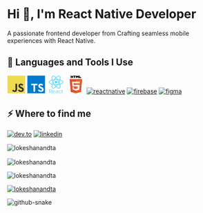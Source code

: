 <h1>Hi 👋, I'm React Native Developer </h1>
<p>A passionate frontend developer from Crafting seamless mobile experiences with React Native.</p>
<h2>🚀 Languages and Tools I Use</h2>
<p><a target="_blank" href="https://raw.githubusercontent.com/devicons/devicon/master/icons/javascript/javascript-original.svg" style="display: inline-block;"><img src="https://raw.githubusercontent.com/devicons/devicon/master/icons/javascript/javascript-original.svg" alt="javascript" width="42" height="42" /></a>
<a target="_blank" href="https://raw.githubusercontent.com/devicons/devicon/master/icons/typescript/typescript-original.svg" style="display: inline-block;"><img src="https://raw.githubusercontent.com/devicons/devicon/master/icons/typescript/typescript-original.svg" alt="typescript" width="42" height="42" /></a>
<a target="_blank" href="https://raw.githubusercontent.com/devicons/devicon/master/icons/react/react-original-wordmark.svg" style="display: inline-block;"><img src="https://raw.githubusercontent.com/devicons/devicon/master/icons/react/react-original-wordmark.svg" alt="react" width="42" height="42" /></a>
<a target="_blank" href="https://raw.githubusercontent.com/devicons/devicon/master/icons/html5/html5-original-wordmark.svg" style="display: inline-block;"><img src="https://raw.githubusercontent.com/devicons/devicon/master/icons/html5/html5-original-wordmark.svg" alt="html5" width="42" height="42" /></a>
<a target="_blank" href="https://reactnative.dev/img/header_logo.svg" style="display: inline-block;"><img src="https://reactnative.dev/img/header_logo.svg" alt="reactnative" width="42" height="42" /></a>
<a target="_blank" href="https://www.vectorlogo.zone/logos/firebase/firebase-icon.svg" style="display: inline-block;"><img src="https://www.vectorlogo.zone/logos/firebase/firebase-icon.svg" alt="firebase" width="42" height="42" /></a>
<a target="_blank" href="https://www.vectorlogo.zone/logos/figma/figma-icon.svg" style="display: inline-block;"><img src="https://www.vectorlogo.zone/logos/figma/figma-icon.svg" alt="figma" width="42" height="42" /></a></p>
<h2>⚡️ Where to find me</h2>
<p><a target="_blank" href="https://dev.to/https://dev.to/lokesh_anandan" style="display: inline-block;"><img src="https://img.shields.io/badge/dev-to?style=for-the-badge&logo=dev-to&logoColor=white&color=black" alt="dev.to" /></a>
<a target="_blank" href="https://www.linkedin.com/in/https://www.linkedin.com/in/lokesh-anandan-275927346/" style="display: inline-block;"><img src="https://img.shields.io/badge/linkedin-logo?style=for-the-badge&logo=linkedin&logoColor=white&color=%230a77b6" alt="linkedin" /></a></p>
<p><img align="center" src="https://github-readme-stats.vercel.app/api?username=lokeshanandta&show_icons=true&locale=en" alt="lokeshanandta" /></p>
<p><img align="center" src="https://github-readme-streak-stats.herokuapp.com/?user=lokeshanandta&" alt="lokeshanandta" /></p>
<p><img src="https://github-readme-stats.vercel.app/api/top-langs?username=lokeshanandta&show_icons=true&locale=en&layout=compact" alt="lokeshanandta" /></p>
<p><a href="https://github.com/ryo-ma/github-profile-trophy"><img src="https://github-profile-trophy.vercel.app/?username=lokeshanandta" alt="lokeshanandta" /></a></p>

<picture>
  <source media="(prefers-color-scheme: dark)" srcset="https://raw.githubusercontent.com/lokeshanandta/lokeshanandta/output/github-snake-dark.svg" />
  <source media="(prefers-color-scheme: light)" srcset="https://raw.githubusercontent.com/lokeshanandta/lokeshanandta/output/github-snake.svg" />
  <img alt="github-snake" src="https://raw.githubusercontent.com/lokeshanandta/lokeshanandta/output/github-snake.svg" />
</picture>


